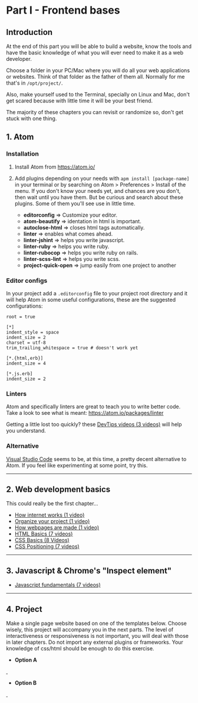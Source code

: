# Part I - Frontend bases

## Introduction

At the end of this part you will be able to build a website, know the tools and have the basic knowledge of what you will ever need to make it as a web developer.

Choose a folder in your PC/Mac where you will do all your web applications or websites. Think of that folder as the father of them all. Normally for me that's in `/opt/project/`.

Also, make yourself used to the Terminal, specially on Linux and Mac, don't get scared because with little time it will be your best friend.

The majority of these chapters you can revisit or randomize so, don't get stuck with one thing.

## 1. Atom

### Installation

1. Install Atom from https://atom.io/
2. Add plugins depending on your needs with `apm install [package-name]` in your terminal or by searching on Atom > Preferences > Install of the menu. If you don't know your needs yet, and chances are you don't, then wait until you have them. But be curious and search about these plugins. Some of them you'll see use in little time.

    - __editorconfig__ => Customize your editor.
    - **atom-beautify** => identation in html is important.
    - __autoclose-html__ => closes html tags automatically.
    - __linter__ => enables what comes ahead.
    - __linter-jshint__ => helps you write javascript.
    - __linter-ruby__ => helps you write ruby.
    - __linter-rubocop__ => helps you write ruby on rails.
    - __linter-scss-lint__ => helps you write scss.
    - __project-quick-open__ => jump easily from one project to another

### Editor configs

In your project add a `.editorconfig` file to your project root directory and it will help Atom in some useful configurations, these are the suggested configurations:

    root = true

    [*]
    indent_style = space
    indent_size = 2
    charset = utf-8
    trim_trailing_whitespace = true # doesn't work yet

    [*.{html,erb}]
    indent_size = 4

    [*.js.erb]
    indent_size = 2

### Linters

Atom and specifically linters are great to teach you to write better code. Take a look to see what is meant:
https://atom.io/packages/linter

<i class="fa fa-info-circle"></i> Getting a little lost too quickly? these [DevTips videos (3 videos)](https://www.youtube.com/playlist?list=PLqGj3iMvMa4J0MJhTSUwrb_6hJ5iMGWgf) will help you understand.

### Alternative

[Visual Studio Code](https://code.visualstudio.com) seems to be, at this time, a pretty decent alternative to Atom. If you feel like experimenting at some point, try this.

---

## 2. Web development basics

This could really be the first chapter...

- [How internet works (1 video)](https://youtu.be/XZIMEoUhOA8?list=PLqGj3iMvMa4IbNGS5shOx38KXtAtWEZsq)
- [Organize your project (1 video)](https://youtu.be/8b7wObfC8VM?list=PLqGj3iMvMa4IbNGS5shOx38KXtAtWEZsq)
- [How webpages are made (1 video)](https://youtu.be/caOIrCS3Nrw?list=PLqGj3iMvMa4IbNGS5shOx38KXtAtWEZsq)
- [HTML Basics (7 videos) ](https://www.youtube.com/playlist?list=PLqGj3iMvMa4KlJn1pMYPVV3eYzxJlWcON)
- [CSS Basics (8 Vídeos)](https://www.youtube.com/playlist?list=PLqGj3iMvMa4IOmy04kDxh_hqODMqoeeCy)
- [CSS Positioning (7 videos)](https://www.youtube.com/playlist?list=PLqGj3iMvMa4L731ispRfGAabXeRpM4RL6)

---

## 3. Javascript & Chrome's "Inspect element"

- [Javascript fundamentals (7 videos)](https://www.youtube.com/playlist?list=PLoYCgNOIyGACTDHuZtn0qoBdpzV9c327V)

---

## 4. Project

Make a single page website based on one of the templates below. Choose wisely, this project will accompany you in the next parts.
The level of interactiveness or responsiveness is not important, you will deal with those in later chapters. Do not import any external plugins or frameworks. Your knowledge of css/html should be enough to do this exercise.

  - **Option A**

<a href="/img/anhiora_high.jpg" class="img-preview" style="background-image: url(/img/anhiora.jpg)">&nbsp;</a>

  - **Option B**

<a href="/img/acrostia_high.jpg" class="img-preview" style="background-image: url(/img/acrostia.jpg)">&nbsp;</a>
